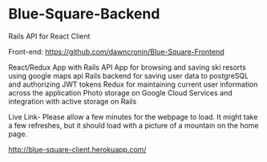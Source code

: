 # Blue-Square-Backend
Rails API for React Client

Front-end: https://github.com/dawncronin/Blue-Square-Frontend

React/Redux App with Rails API App for browsing and saving ski resorts using google maps api
Rails backend for saving user data to postgreSQL and authorizing JWT tokens 
Redux for maintaining current user information across the application Photo storage on 
Google Cloud Services and integration with active storage on Rails

Live Link- Please allow a few minutes for the webpage to load. It might take a few refreshes, but it should load with a picture of a mountain on the home page.

http://blue-square-client.herokuapp.com/
